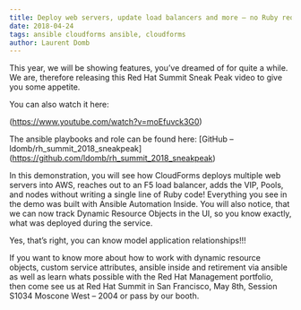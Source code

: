 ```yaml
---     
title: Deploy web servers, update load balancers and more – no Ruby required
date: 2018-04-24
tags: ansible cloudforms ansible, cloudforms 
author: Laurent Domb
---
```

 
This year, we will be showing features, you’ve dreamed of for quite a while. We are, therefore releasing this Red Hat Summit Sneak Peak video to give you some appetite.

You can also watch it here:

(<https://www.youtube.com/watch?v=moEfuvck3G0>)

The ansible playbooks and role can be found here: [GitHub – ldomb/rh_summit_2018_sneakpeak] (<https://github.com/ldomb/rh_summit_2018_sneakpeak>)

In this demonstration, you will see how CloudForms deploys multiple web servers into AWS, reaches out to an F5 load balancer, adds the VIP, Pools, and nodes without writing a single line of Ruby code! Everything you see in the demo was built with Ansible Automation Inside. You will also notice, that we can now track Dynamic Resource Objects in the UI, so you know exactly, what was deployed during the service.

Yes, that’s right, you can know model application relationships!!!

If you want to know more about how to work with dynamic resource objects, custom service attributes, ansible inside and retirement via ansible as well as learn whats possible with the Red Hat Management portfolio, then come see us at Red Hat Summit in San Francisco, May 8th, Session S1034 Moscone West – 2004 or pass by our booth.
